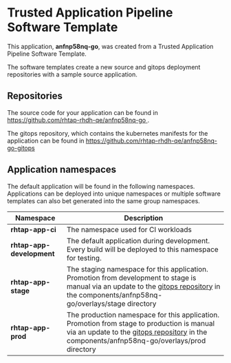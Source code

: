 # Trusted Application Pipeline Software Template

This application, **anfnp58nq-go**, was created from a Trusted Application Pipeline Software Template.

The software templates create a new source and gitops deployment repositories with a sample source application. 

## Repositories

The source code for your application can be found in [https://github.com/rhtap-rhdh-qe/anfnp58nq-go ](https://github.com/rhtap-rhdh-qe/anfnp58nq-go ).
 
The gitops repository, which contains the kubernetes manifests for the application can be found in 
[https://github.com/rhtap-rhdh-qe/anfnp58nq-go-gitops ](https://github.com/rhtap-rhdh-qe/anfnp58nq-go-gitops ) 

## Application namespaces 

The default application will be found in the following namespaces. Applications can be deployed into unique namespaces or multiple software templates can also bet generated into the same group namespaces.  

|  Namespace   |  Description   |  
| -------- | -------- |
| **rhtap-app-ci** | The namespace used for CI workloads |
| **rhtap-app-development** | The default application during development. Every build will be deployed to this namespace for testing. |
| **rhtap-app-stage** | The staging namespace for this application. Promotion from development to stage is manual via an update to the [gitops repository](https://github.com/rhtap-rhdh-qe/anfnp58nq-go-gitops ) in the components/anfnp58nq-go/overlays/stage directory |
| **rhtap-app-prod** | The production namespace for this application. Promotion from stage to production is manual via an update to the [gitops repository](https://github.com/rhtap-rhdh-qe/anfnp58nq-go-gitops ) in the components/anfnp58nq-go/overlays/prod directory |